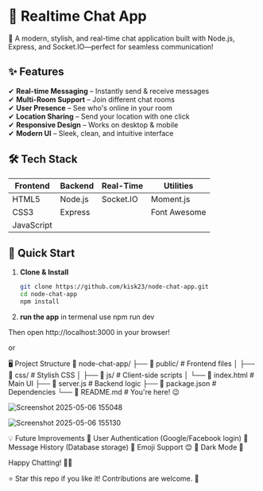 # 💬 Realtime Chat App
🚀 A modern, stylish, and real-time chat application built with Node.js, Express, and Socket.IO—perfect for seamless communication!

## ✨ Features
✔ **Real-time Messaging** – Instantly send & receive messages  
✔ **Multi-Room Support** – Join different chat rooms  
✔ **User Presence** – See who's online in your room  
✔ **Location Sharing** – Send your location with one click  
✔ **Responsive Design** – Works on desktop & mobile  
✔ **Modern UI** – Sleek, clean, and intuitive interface  

## 🛠 Tech Stack
| **Frontend**       | **Backend**       | **Real-Time**      | **Utilities**       |
|--------------------|-------------------|--------------------|---------------------|
| HTML5              | Node.js           | Socket.IO          | Moment.js           |
| CSS3               | Express           |                    | Font Awesome        |
| JavaScript         |                   |                    |                     |

## 🚀 Quick Start
1. **Clone & Install**
   ```bash
   git clone https://github.com/kisk23/node-chat-app.git
   cd node-chat-app
   npm install
 2. **run the app**
    in termenal use
    npm run dev 
    
   Then open http://localhost:3000 in your browser!

   or 
   

   🖥 Project Structure
   📂 node-chat-app/
├── 📂 public/            # Frontend files
│   ├── 📂 css/           # Stylish CSS
│   ├── 📂 js/            # Client-side scripts
│   └── 📄 index.html     # Main UI
├── 📄 server.js          # Backend logic
├── 📄 package.json       # Dependencies
└── 📄 README.md          # You're here! 😉

![Screenshot 2025-05-06 155048](https://github.com/user-attachments/assets/7320721f-1205-435a-b198-01cfca9f7c93)

![Screenshot 2025-05-06 155130](https://github.com/user-attachments/assets/9635a496-a8b9-45bb-b5ae-db6e2614d202)


💡 Future Improvements
🔹 User Authentication (Google/Facebook login)
🔹 Message History (Database storage)
🔹 Emoji Support 😊
🔹 Dark Mode 🌙

Happy Chatting! 💬✨

⭐ Star this repo if you like it! Contributions are welcome. 🚀
